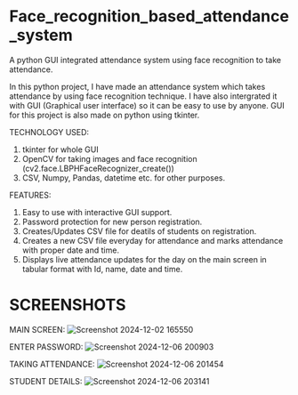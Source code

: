# Face_recognition_based_attendance_system
A python GUI integrated attendance system using face recognition to take attendance.

In this python project, I have made an attendance system which takes attendance by using face recognition technique. I have also intergrated it with GUI (Graphical user interface) so it can be easy to use by anyone. GUI for this project is also made on python using tkinter.

TECHNOLOGY USED:
1) tkinter for whole GUI
2) OpenCV for taking images and face recognition (cv2.face.LBPHFaceRecognizer_create())
3) CSV, Numpy, Pandas, datetime etc. for other purposes.

FEATURES:
1) Easy to use with interactive GUI support.
2) Password protection for new person registration.
3) Creates/Updates CSV file for deatils of students on registration.
4) Creates a new CSV file everyday for attendance and marks attendance with proper date and time.
5) Displays live attendance updates for the day on the main screen in tabular format with Id, name, date and time.

# SCREENSHOTS
MAIN SCREEN:
![Screenshot 2024-12-02 165550](https://github.com/user-attachments/assets/5f55b4ed-c131-415c-8310-a9b7ee1aa543)

ENTER PASSWORD:
![Screenshot 2024-12-06 200903](https://github.com/user-attachments/assets/ea58797b-79c0-4a2d-9226-0e65fbd92177)

TAKING ATTENDANCE:
![Screenshot 2024-12-06 201454](https://github.com/user-attachments/assets/85f09465-75dd-4810-ba73-72627d8fcce7)

STUDENT DETAILS:
![Screenshot 2024-12-06 203141](https://github.com/user-attachments/assets/036ea178-50a8-4972-a614-5df47bbe06d5)





